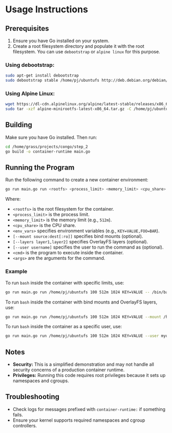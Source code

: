 # Usage Instructions

## Prerequisites

1. Ensure you have Go installed on your system.
2. Create a root filesystem directory and populate it with the root filesystem. You can use `debootstrap` or `alpine linux` for this purpose.

### Using debootstrap:
```sh
sudo apt-get install debootstrap 
sudo debootstrap stable /home/pj/ubuntufs http://deb.debian.org/debian/
```

### Using Alpine Linux:
```sh
wget https://dl-cdn.alpinelinux.org/alpine/latest-stable/releases/x86_64/alpine-minirootfs-latest-x86_64.tar.gz
sudo tar -xzf alpine-minirootfs-latest-x86_64.tar.gz -C /home/pj/ubuntufs
```

## Building

Make sure you have Go installed. Then run:

```bash
cd /home/grass/projects/congo/step_2
go build -o container-runtime main.go
```

## Running the Program

Run the following command to create a new container environment:

```bash
go run main.go run <rootfs> <process_limit> <memory_limit> <cpu_share> <env_vars> [--mount source:dest[:ro]] [--layers layer1,layer2] [--user username] -- <cmd> <args>
```

Where:
- `<rootfs>` is the root filesystem for the container.
- `<process_limit>` is the process limit.
- `<memory_limit>` is the memory limit (e.g., `512m`).
- `<cpu_share>` is the CPU share.
- `<env_vars>` specifies environment variables (e.g., `KEY=VALUE,FOO=BAR`).
- `[--mount source:dest[:ro]]` specifies bind mounts (optional).
- `[--layers layer1,layer2]` specifies OverlayFS layers (optional).
- `[--user username]` specifies the user to run the command as (optional).
- `<cmd>` is the program to execute inside the container.
- `<args>` are the arguments for the command.

### Example

To run `bash` inside the container with specific limits, use:

```bash
go run main.go run /home/pj/ubuntufs 100 512m 1024 KEY=VALUE -- /bin/bash
```

To run `bash` inside the container with bind mounts and OverlayFS layers, use:

```bash
go run main.go run /home/pj/ubuntufs 100 512m 1024 KEY=VALUE --mount /host/path:/container/path:ro --layers /layer1,/layer2 -- /bin/bash
```

To run `bash` inside the container as a specific user, use:

```bash
go run main.go run /home/pj/ubuntufs 100 512m 1024 KEY=VALUE --user myuser -- /bin/bash
```

## Notes

- **Security:** This is a simplified demonstration and may not handle all security concerns of a production container runtime.
- **Privileges:** Running this code requires root privileges because it sets up namespaces and cgroups.

## Troubleshooting

- Check logs for messages prefixed with `container-runtime:` if something fails.
- Ensure your kernel supports required namespaces and cgroup controllers.
